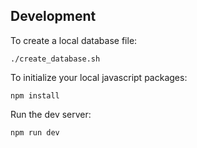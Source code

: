 ## Development

To create a local database file:

```
./create_database.sh
```

To initialize your local javascript packages:

```
npm install
```

Run the dev server:

```
npm run dev
```
